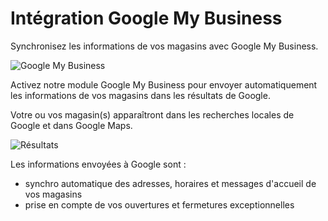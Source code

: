 # Intégration Google My Business

Synchronisez les informations de vos magasins avec Google My Business.

![Google My Business](https://aide.altazion.com/fr-fr/integrations/gafam/google/google-my-business-logo.jpg)

Activez notre module Google My Business pour envoyer automatiquement les informations de vos magasins dans les résultats de Google.

Votre ou vos magasin(s) apparaîtront dans les recherches locales de Google et dans Google Maps.

![Résultats](https://aide.altazion.com/fr-fr/integrations/gafam/google/google-mybusiness-resultat-altazion.png)

Les informations envoyées à Google sont : 

- synchro automatique des adresses, horaires et messages d'accueil de vos magasins
- prise en compte de vos ouvertures et fermetures exceptionnelles
